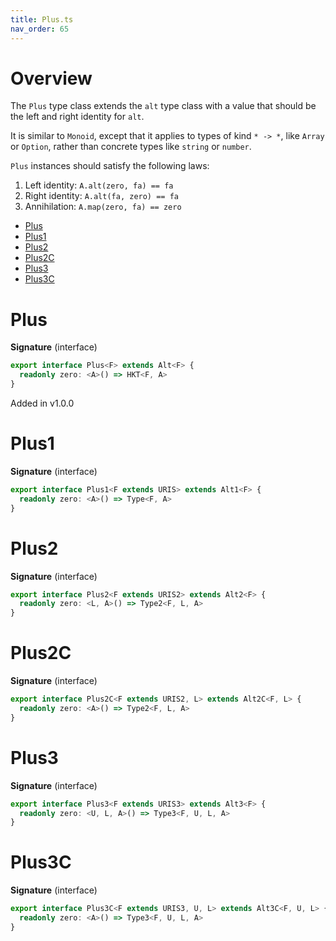 ```yaml
---
title: Plus.ts
nav_order: 65
---
```


# Overview

The `Plus` type class extends the `alt` type class with a value that should be the left and right identity for `alt`.

It is similar to `Monoid`, except that it applies to types of kind `* -> *`, like `Array` or `Option`, rather than
concrete types like `string` or `number`.

`Plus` instances should satisfy the following laws:

1. Left identity: `A.alt(zero, fa) == fa`
2. Right identity: `A.alt(fa, zero) == fa`
3. Annihilation: `A.map(zero, fa) == zero`

<!-- START doctoc generated TOC please keep comment here to allow auto update -->
<!-- DON'T EDIT THIS SECTION, INSTEAD RE-RUN doctoc TO UPDATE -->


- [Plus](#plus)
- [Plus1](#plus1)
- [Plus2](#plus2)
- [Plus2C](#plus2c)
- [Plus3](#plus3)
- [Plus3C](#plus3c)

<!-- END doctoc generated TOC please keep comment here to allow auto update -->

# Plus

**Signature** (interface)

```ts
export interface Plus<F> extends Alt<F> {
  readonly zero: <A>() => HKT<F, A>
}
```

Added in v1.0.0

# Plus1

**Signature** (interface)

```ts
export interface Plus1<F extends URIS> extends Alt1<F> {
  readonly zero: <A>() => Type<F, A>
}
```

# Plus2

**Signature** (interface)

```ts
export interface Plus2<F extends URIS2> extends Alt2<F> {
  readonly zero: <L, A>() => Type2<F, L, A>
}
```

# Plus2C

**Signature** (interface)

```ts
export interface Plus2C<F extends URIS2, L> extends Alt2C<F, L> {
  readonly zero: <A>() => Type2<F, L, A>
}
```

# Plus3

**Signature** (interface)

```ts
export interface Plus3<F extends URIS3> extends Alt3<F> {
  readonly zero: <U, L, A>() => Type3<F, U, L, A>
}
```

# Plus3C

**Signature** (interface)

```ts
export interface Plus3C<F extends URIS3, U, L> extends Alt3C<F, U, L> {
  readonly zero: <A>() => Type3<F, U, L, A>
}
```
